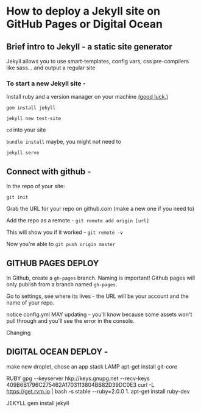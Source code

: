 # How to deploy a Jekyll site on GitHub Pages or Digital Ocean

## Brief intro to Jekyll - a static site generator
Jekyll allows you to use smart-templates, config vars, css pre-compilers like sass... and output a regular site

### To start a new Jekyll site -
Install ruby and a version manager on your machine [(good luck.)](https://gorails.com/setup/osx/10.11-el-capitan)

`gem install jekyll`

`jekyll new test-site`

`cd` into your site

`bundle install` maybe, you might not need to

`jekyll serve`

## Connect with github -
In the repo of your site:

`git init`

Grab the URL for your repo on github.com (make a new one if you need to)

Add the repo as a remote - `git remote add origin [url]`

This will show you if it worked - `git remote -v`

Now you're able to `git push origin master`

## GITHUB PAGES DEPLOY
In Github, create a `gh-pages` branch. Naming is important! Github pages will only publish from a branch named `gh-pages`.

Go to settings, see where its lives - the URL will be your account and the name of your repo.

notice config.yml MAY updating - you'll know because some assets won't pull through and you'll see the error in the console.

Changing

## DIGITAL OCEAN DEPLOY -
make new droplet, chose an app stack LAMP
apt-get install git-core

RUBY
gpg --keyserver hkp://keys.gnupg.net --recv-keys 409B6B1796C275462A1703113804BB82D39DC0E3
curl -L https://get.rvm.io | bash -s stable --ruby=2.0.0
	1.	apt-get install ruby-dev


JEKYLL
gem install jekyll

